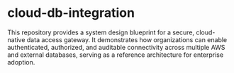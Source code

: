# cloud-db-integration
This repository provides a system design blueprint for a secure, cloud-native data access gateway. It demonstrates how organizations can enable authenticated, authorized, and auditable connectivity across multiple AWS and external databases, serving as a reference architecture for enterprise adoption.
